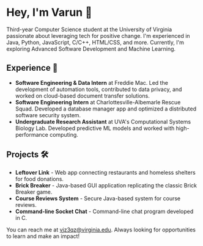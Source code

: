 <!---

# Hello, I'm Varun!

I'm a third-year student at the University of Virginia studying Computer Science. Welcome to my GitHub profile! Here's a bit more about me:

- 👀 I'm interested in: Software Development, Machine Learning, Artificial Intelligence, and Computational Biology
- 🌱 I'm currently learning: ```Computer Systems & Organization```, ```Advanced Software Development```, and ```Machine Learning```
- 💻 I have experience with: Java, Python, JavaScript, C/C++, HTML/CSS, and Bash, as well as frameworks and libraries like React.js, Node.js, Express.js, and pandas.
- 🤝 I'm looking to collaborate on projects that use technology to make a positive impact on society and the world around us.
- 📫 You can reach me at vjz3qz@virginia.edu.

Thanks for visiting my profile! I'm always looking for new opportunities to learn, collaborate, and make an impact, so feel free to reach out if you'd like to connect.
--->

# Hey, I'm Varun 👋

Third-year Computer Science student at the University of Virginia passionate about leveraging tech for positive change. I'm experienced in Java, Python, JavaScript, C/C++, HTML/CSS, and more. Currently, I'm exploring Advanced Software Development and Machine Learning.

## Experience 🚀

- **Software Engineering & Data Intern** at Freddie Mac. Led the development of automation tools, contributed to data privacy, and worked on cloud-based document transfer solutions.
- **Software Engineering Intern** at Charlottesville-Albemarle Rescue Squad. Developed a database manager app and optimized a distributed software security system.
- **Undergraduate Research Assistant** at UVA's Computational Systems Biology Lab. Developed predictive ML models and worked with high-performance computing.

## Projects 🛠️

- **Leftover Link** - Web app connecting restaurants and homeless shelters for food donations.
- **Brick Breaker** - Java-based GUI application replicating the classic Brick Breaker game.
- **Course Reviews System** - Secure Java-based system for course reviews.
- **Command-line Socket Chat** - Command-line chat program developed in C.

You can reach me at vjz3qz@virginia.edu. Always looking for opportunities to learn and make an impact!



<!---

## Projects

Here are a few of the projects I've worked on:

- [Leftover Link](https://github.com/vjz3qz/server): A full-stack application that connects restaurants with leftover food to nearby homeless shelters and assisted living homes.
- [Brick Breaker](https://github.com/vjz3qz/brick-breaker): A recreation of the classic game in Java, with a test-driven development approach using JUnit.


- [Personal Website](https://github.com/vjz3qz/personal-website): My personal website built with React.js and hosted on AWS Amplify.


## Contributions

I'm always looking for ways to contribute to open source projects and collaborate with others in the tech community. Here are some of the projects I've contributed to:

- [CARS Access Control](https://gitlab.com/charlottesville-albemarle-rescue-squad/carsac): An RFID badge scanning access control system. 

## Skills

Here are some of the programming languages, frameworks, and tools I'm proficient in:

- **Languages:** Java, Python, JavaScript, C/C++, HTML/CSS, Bash
- **Frameworks & Libraries:** React.js, Node.js, Express.js, pandas, JUnit, jQuery, NumPy, Bootstrap, Apache POI, Mockito, .NET
- **Developer Tools:** Git, VS Code, IntelliJ, Jupyter, PyCharm, AWS Amplify, MATLAB, MS Office
- **Database Tools:** MongoDB, SQLite

--->



</a>
<!---
vjz3qz/vjz3qz is a ✨ special ✨ repository because its `README.md` (this file) appears on your GitHub profile.
You can click the Preview link to take a look at your changes.

ADD THIS LINKED IN Image
<a href="https://www.linkedin.com/in/varunpasupuleti/">
  <img align="left" alt="Varun's LinkedIn" width="22px" src="https://raw.githubusercontent.com/peterthehan/peterthehan/master/assets/linkedin.svg" />
  
  OR THIS
  </a> <a href="https://www.linkedin.com/in/varunpasupuleti/"><img src="https://img.shields.io/badge/linkedin-%230077B5.svg?&style=for-the-badge&logo=linkedin&logoColor=white" height=25></a>
--->
